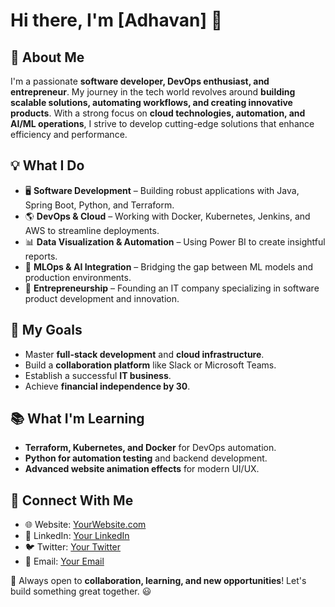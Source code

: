 # Hi there, I'm [Adhavan] 👋

## 🚀 About Me
I'm a passionate **software developer, DevOps enthusiast, and entrepreneur**. My journey in the tech world revolves around **building scalable solutions, automating workflows, and creating innovative products**. With a strong focus on **cloud technologies, automation, and AI/ML operations**, I strive to develop cutting-edge solutions that enhance efficiency and performance.

## 💡 What I Do
- 🖥 **Software Development** – Building robust applications with Java, Spring Boot, Python, and Terraform.
- 🌎 **DevOps & Cloud** – Working with Docker, Kubernetes, Jenkins, and AWS to streamline deployments.
- 📊 **Data Visualization & Automation** – Using Power BI to create insightful reports.
- 🤖 **MLOps & AI Integration** – Bridging the gap between ML models and production environments.
- 🚀 **Entrepreneurship** – Founding an IT company specializing in software product development and innovation.

## 🎯 My Goals
- Master **full-stack development** and **cloud infrastructure**.
- Build a **collaboration platform** like Slack or Microsoft Teams.
- Establish a successful **IT business**.
- Achieve **financial independence by 30**.

## 📚 What I'm Learning
- **Terraform, Kubernetes, and Docker** for DevOps automation.
- **Python for automation testing** and backend development.
- **Advanced website animation effects** for modern UI/UX.

## 🔗 Connect With Me
- 🌐 Website: [YourWebsite.com](#)
- 💼 LinkedIn: [Your LinkedIn](#)
- 🐦 Twitter: [Your Twitter](#)
- 📧 Email: [Your Email](#adhavanjvr@gmail.com)

🚀 Always open to **collaboration, learning, and new opportunities**! Let's build something great together. 😃

